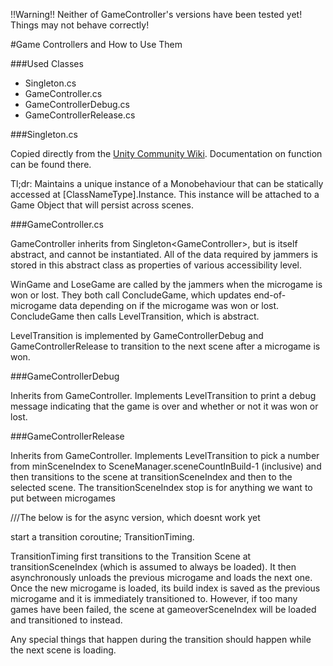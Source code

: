 !!Warning!!
Neither of GameController's versions have been tested yet! Things may not behave correctly!

#Game Controllers and How to Use Them

###Used Classes
- Singleton.cs
- GameController.cs
- GameControllerDebug.cs
- GameControllerRelease.cs

###Singleton.cs

Copied directly from the [Unity Community Wiki](http://wiki.unity3d.com/index.php/Singleton). Documentation on function can be found there.

Tl;dr: Maintains a unique instance of a Monobehaviour that can be statically accessed at [ClassNameType].Instance. This instance will be attached to a Game Object that will persist across scenes.

###GameController.cs

GameController inherits from Singleton\<GameController\>, but is itself abstract, and cannot be instantiated. All of the data required by jammers is stored in this abstract class as properties of various accessibility level.

WinGame and LoseGame are called by the jammers when the microgame is won or lost. They both call ConcludeGame, which updates end-of-microgame data depending on if the microgame was won or lost. ConcludeGame then calls LevelTransition, which is abstract.

LevelTransition is implemented by GameControllerDebug and GameControllerRelease to transition to the next scene after a microgame is won.

###GameControllerDebug

Inherits from GameController. Implements LevelTransition to print a debug message indicating that the game is over and whether or not it was won or lost.

###GameControllerRelease

Inherits from GameController. Implements LevelTransition to pick a number from minSceneIndex to SceneManager.sceneCountInBuild-1 (inclusive) and then transitions to the scene at transitionSceneIndex and then to the selected scene. The transitionSceneIndex stop is for anything we want to put between microgames

///The below is for the async version, which doesnt work yet

start a transition coroutine; TransitionTiming.

TransitionTiming first transitions to the Transition Scene at transitionSceneIndex (which is assumed to always be loaded). It then asynchronously unloads the previous microgame and loads the next one. Once the new microgame is loaded, its build index is saved as the previous microgame and it is immediately transitioned to. However, if too many games have been failed, the scene at gameoverSceneIndex will be loaded and transitioned to instead.

Any special things that happen during the transition should happen while the next scene is loading.
